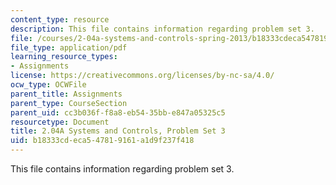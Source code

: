 ```yaml
---
content_type: resource
description: This file contains information regarding problem set 3.
file: /courses/2-04a-systems-and-controls-spring-2013/b18333cdeca547819161a1d9f237f418_MIT2_04AS13_ProblemSet3.pdf
file_type: application/pdf
learning_resource_types:
- Assignments
license: https://creativecommons.org/licenses/by-nc-sa/4.0/
ocw_type: OCWFile
parent_title: Assignments
parent_type: CourseSection
parent_uid: cc3b036f-f8a8-eb54-35bb-e847a05325c5
resourcetype: Document
title: 2.04A Systems and Controls, Problem Set 3
uid: b18333cd-eca5-4781-9161-a1d9f237f418
---
```

This file contains information regarding problem set 3.